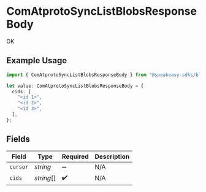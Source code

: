 # ComAtprotoSyncListBlobsResponseBody

OK

## Example Usage

```typescript
import { ComAtprotoSyncListBlobsResponseBody } from "@speakeasy-sdks/bluesky/models/operations";

let value: ComAtprotoSyncListBlobsResponseBody = {
  cids: [
    "<id 1>",
    "<id 2>",
    "<id 3>",
  ],
};
```

## Fields

| Field              | Type               | Required           | Description        |
| ------------------ | ------------------ | ------------------ | ------------------ |
| `cursor`           | *string*           | :heavy_minus_sign: | N/A                |
| `cids`             | *string*[]         | :heavy_check_mark: | N/A                |